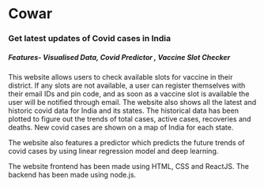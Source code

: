 # Cowar
### Get latest updates of Covid cases in India 
##### Features- Visualised Data, Covid Predictor , Vaccine Slot Checker
This website allows users to check available slots for vaccine in their district. If any slots are not available, a user can register themselves with their email IDs and pin code, and as soon as a vaccine slot is available the user will be notified through email. The website also shows all the latest and historic covid data for India and its states. The historical data has been plotted to figure out the trends of total cases, active cases, recoveries and deaths. New covid cases are shown on a map of India for each state.

The website also features a predictor which predicts the future trends of covid cases by using linear regression model and deep learning.

The website frontend has been made using HTML, CSS and ReactJS. The backend has been made using node.js. 
